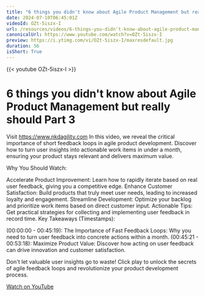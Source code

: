 ```yaml
---
title: "6 things you didn't know about Agile Product Management but really should Part 3"
date: 2024-07-10T06:45:01Z
videoId: OZt-5iszx-I
url: /resources/videos/6-things-you-didn't-know-about-agile-product-management-but-really-should-part-3
canonicalUrl: https://www.youtube.com/watch?v=OZt-5iszx-I
preview: https://i.ytimg.com/vi/OZt-5iszx-I/maxresdefault.jpg
duration: 56
isShort: True
---
```


{{< youtube OZt-5iszx-I >}}

# 6 things you didn't know about Agile Product Management but really should Part 3

Visit https://www.nkdagility.com In this video, we reveal the critical importance of short feedback loops in agile product development. Discover how to turn user insights into actionable work items in under a month, ensuring your product stays relevant and delivers maximum value.

Why You Should Watch:

Accelerate Product Improvement: Learn how to rapidly iterate based on real user feedback, giving you a competitive edge.
Enhance Customer Satisfaction: Build products that truly meet user needs, leading to increased loyalty and engagement.
Streamline Development: Optimize your backlog and prioritize work items based on direct customer input.
Actionable Tips: Get practical strategies for collecting and implementing user feedback in record time.
Key Takeaways (Timestamps):

(00:00:00 - 00:45:19): The Importance of Fast Feedback Loops: Why you need to turn user feedback into concrete actions within a month.
(00:45:21 - 00:53:18): Maximize Product Value: Discover how acting on user feedback can drive innovation and customer satisfaction.

Don't let valuable user insights go to waste! Click play to unlock the secrets of agile feedback loops and revolutionize your product development process.

[Watch on YouTube](https://www.youtube.com/watch?v=OZt-5iszx-I)
